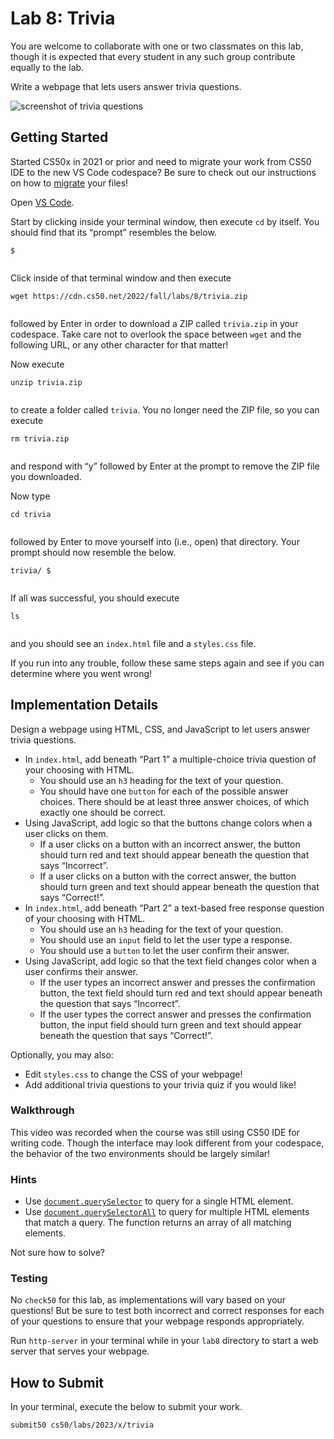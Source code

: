 # Lab 8: Trivia


You are welcome to collaborate with one or two classmates on this lab, though it is expected that every student in any such group contribute equally to the lab.


Write a webpage that lets users answer trivia questions.


![screenshot of trivia questions](questions.png)


## Getting Started


Started CS50x in 2021 or prior and need to migrate your work from CS50 IDE to the new VS Code codespace? Be sure to check out our instructions on how to [migrate](../../new) your files!


Open [VS Code](https://code.cs50.io/).


Start by clicking inside your terminal window, then execute `cd` by itself. You should find that its “prompt” resembles the below.



```
$


```

Click inside of that terminal window and then execute



```
wget https://cdn.cs50.net/2022/fall/labs/8/trivia.zip


```

followed by Enter in order to download a ZIP called `trivia.zip` in your codespace. Take care not to overlook the space between `wget` and the following URL, or any other character for that matter!


Now execute



```
unzip trivia.zip


```

to create a folder called `trivia`. You no longer need the ZIP file, so you can execute



```
rm trivia.zip


```

and respond with “y” followed by Enter at the prompt to remove the ZIP file you downloaded.


Now type



```
cd trivia


```

followed by Enter to move yourself into (i.e., open) that directory. Your prompt should now resemble the below.



```
trivia/ $


```

If all was successful, you should execute



```
ls


```

and you should see an `index.html` file and a `styles.css` file.


If you run into any trouble, follow these same steps again and see if you can determine where you went wrong!


## Implementation Details


Design a webpage using HTML, CSS, and JavaScript to let users answer trivia questions.


* In `index.html`, add beneath “Part 1” a multiple-choice trivia question of your choosing with HTML.
	+ You should use an `h3` heading for the text of your question.
	+ You should have one `button` for each of the possible answer choices. There should be at least three answer choices, of which exactly one should be correct.
* Using JavaScript, add logic so that the buttons change colors when a user clicks on them.
	+ If a user clicks on a button with an incorrect answer, the button should turn red and text should appear beneath the question that says “Incorrect”.
	+ If a user clicks on a button with the correct answer, the button should turn green and text should appear beneath the question that says “Correct!”.
* In `index.html`, add beneath “Part 2” a text-based free response question of your choosing with HTML.
	+ You should use an `h3` heading for the text of your question.
	+ You should use an `input` field to let the user type a response.
	+ You should use a `button` to let the user confirm their answer.
* Using JavaScript, add logic so that the text field changes color when a user confirms their answer.
	+ If the user types an incorrect answer and presses the confirmation button, the text field should turn red and text should appear beneath the question that says “Incorrect”.
	+ If the user types the correct answer and presses the confirmation button, the input field should turn green and text should appear beneath the question that says “Correct!”.


Optionally, you may also:


* Edit `styles.css` to change the CSS of your webpage!
* Add additional trivia questions to your trivia quiz if you would like!


### Walkthrough


This video was recorded when the course was still using CS50 IDE for writing code. Though the interface may look different from your codespace, the behavior of the two environments should be largely similar!



### Hints


* Use [`document.querySelector`](https://developer.mozilla.org/en-US/docs/Web/API/Document/querySelector) to query for a single HTML element.
* Use [`document.querySelectorAll`](https://developer.mozilla.org/en-US/docs/Web/API/Document/querySelectorAll) to query for multiple HTML elements that match a query. The function returns an array of all matching elements.


Not sure how to solve?
### Testing


No `check50` for this lab, as implementations will vary based on your questions! But be sure to test both incorrect and correct responses for each of your questions to ensure that your webpage responds appropriately.


Run `http-server` in your terminal while in your `lab8` directory to start a web server that serves your webpage.


## How to Submit


In your terminal, execute the below to submit your work.



```
submit50 cs50/labs/2023/x/trivia


```






